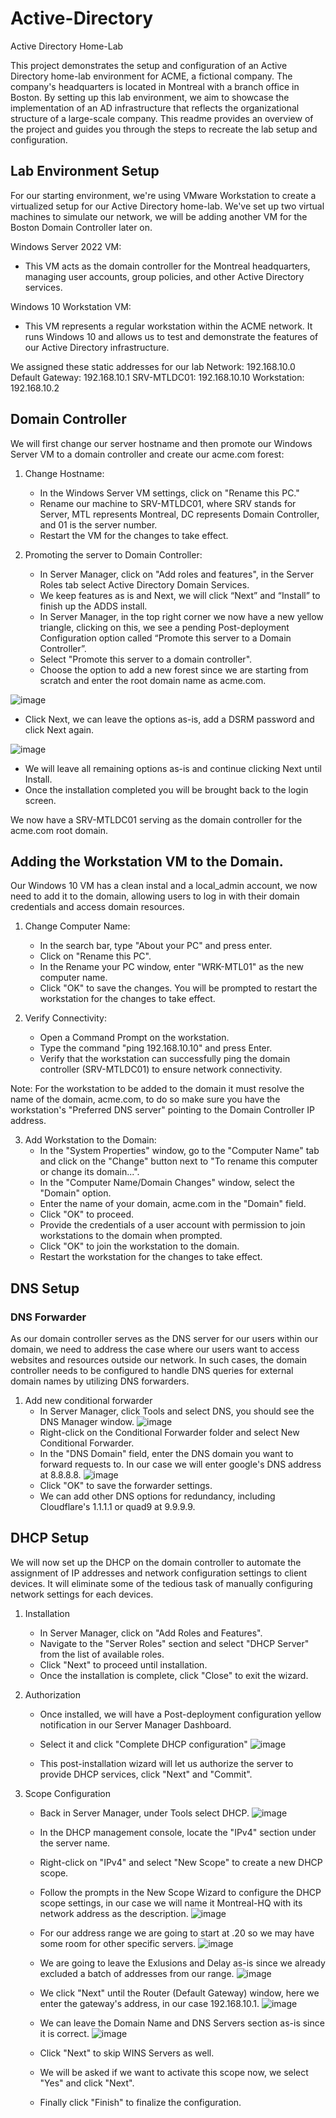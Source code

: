 # Active-Directory
Active Directory Home-Lab

This project demonstrates the setup and configuration of an Active Directory home-lab environment for ACME, a fictional company. The company's headquarters is located in Montreal with a branch office in Boston. By setting up this lab environment, we aim to showcase the implementation of an AD infrastructure that reflects the organizational structure of a large-scale company. This readme provides an overview of the project and guides you through the steps to recreate the lab setup and configuration.

## Lab Environment Setup
For our starting environment, we're using VMware Workstation to create a virtualized setup for our Active Directory home-lab. We've set up two virtual machines to simulate our network, we will be adding another VM for the Boston Domain Controller later on.


Windows Server 2022 VM:
- This VM acts as the domain controller for the Montreal headquarters, managing user accounts, group policies, and other Active Directory services.

Windows 10 Workstation VM:
- This VM represents a regular workstation within the ACME network. It runs Windows 10 and allows us to test and demonstrate the features of our Active Directory infrastructure.

We assigned these static addresses for our lab
Network: 192.168.10.0
Default Gateway: 192.168.10.1
SRV-MTLDC01: 192.168.10.10
Workstation: 192.168.10.2

## Domain Controller

We will first change our server hostname and then promote our Windows Server VM to a domain controller and create our acme.com forest:

1. Change Hostname:
      - In the Windows Server VM settings, click on "Rename this PC."
      - Rename our machine to SRV-MTLDC01, where SRV stands for Server, MTL represents Montreal, DC represents Domain Controller, and 01 is the server number.
      - Restart the VM for the changes to take effect.

2. Promoting the server to Domain Controller:
    
   - In Server Manager, click on "Add roles and features", in the Server Roles tab select Active Directory Domain Services.
   - We keep features as is and Next, we will click “Next” and “Install” to finish up the ADDS install. 
   - In Server Manager, in the top right corner we now have a new yellow triangle, clicking on this, we see a pending Post-deployment Configuration option called “Promote this server to a Domain Controller”.
   - Select "Promote this server to a domain controller".
   - Choose the option to add a new forest since we are starting from scratch and enter the root domain name as acme.com.

![image](https://github.com/gf500/Active-Directory/assets/121585575/015735d6-0afa-4020-8acb-db2543e39579)

   - Click Next, we can leave the options as-is, add a DSRM password and click Next again.

![image](https://github.com/gf500/Active-Directory/assets/121585575/9180c4a6-bb25-4008-94a2-e9b82b090f5c)

   - We will leave all remaining options as-is and continue clicking Next until Install.
   - Once the installation completed you will be brought back to the login screen.

We now have a SRV-MTLDC01 serving as the domain controller for the acme.com root domain.

## Adding the Workstation VM to the Domain.

Our Windows 10 VM has a clean instal and a local_admin account, we now need to add it to the domain, allowing users to log in with their domain credentials and access domain resources.

1. Change Computer Name:

   - In the search bar, type "About your PC" and press enter.
   - Click on "Rename this PC".
   - In the Rename your PC window, enter "WRK-MTL01" as the new computer name.
   - Click "OK" to save the changes. You will be prompted to restart the workstation for the changes to take effect.
  
2. Verify Connectivity:
   - Open a Command Prompt on the workstation.
   - Type the command "ping 192.168.10.10" and press Enter.
   - Verify that the workstation can successfully ping the domain controller (SRV-MTLDC01) to ensure network connectivity.

Note: For the workstation to be added to the domain it must resolve the name of the domain, acme.com, to do so make sure you have the workstation's "Preferred DNS server" pointing to the Domain Controller IP address.

3. Add Workstation to the Domain:
   - In the "System Properties" window, go to the "Computer Name" tab and click on the "Change" button next to "To rename this computer or change its domain...".
   - In the "Computer Name/Domain Changes" window, select the "Domain" option.
   - Enter the name of your domain, acme.com in the "Domain" field.
   - Click "OK" to proceed.
   - Provide the credentials of a user account with permission to join workstations to the domain when prompted.
   - Click "OK" to join the workstation to the domain.
   - Restart the workstation for the changes to take effect.


## DNS Setup

### DNS Forwarder

As our domain controller serves as the DNS server for our users within our domain, we need to address the case where our users want to access websites and resources outside our network. In such cases, the domain controller needs to be configured to handle DNS queries for external domain names by utilizing DNS forwarders.

1. Add new conditional forwarder
   - In Server Manager, click Tools and select DNS, you should see the DNS Manager window.
     ![image](https://github.com/gf500/Active-Directory/assets/121585575/4961e4d5-84b6-44ea-9637-2be06d0e9eb5)
   - Right-click on the Conditional Forwarder folder and select New Conditional Forwarder.
   - In the "DNS Domain" field, enter the DNS domain you want to forward requests to. In our case we will enter google's DNS address at 8.8.8.8.
     ![image](https://github.com/gf500/Active-Directory/assets/121585575/5218bcf6-782a-4283-a75c-f6fd345d6058)
   - Click "OK" to save the forwarder settings.
   - We can add other DNS options for redundancy, including Cloudflare's 1.1.1.1 or quad9 at 9.9.9.9.
  
## DHCP Setup

We will now set up the DHCP on the domain controller to automate the assignment of IP addresses and network configuration settings to client devices. It will eliminate some of the tedious task of manually configuring network settings for each devices.

1. Installation
   - In Server Manager, click on "Add Roles and Features".
   - Navigate to the "Server Roles" section and select "DHCP Server" from the list of available roles.
   - Click "Next" to proceed until installation.
   - Once the installation is complete, click "Close" to exit the wizard.
  
2. Authorization
   - Once installed, we will have a Post-deployment configuration yellow notification in our Server Manager Dashboard.
   - Select it and click "Complete DHCP configuration"
     ![image](https://github.com/gf500/Active-Directory/assets/121585575/e7c292f0-a2c5-4e16-b850-c607a9c6a6fc)

   - This post-installation wizard will let us authorize the server to provide DHCP services, click "Next" and "Commit".

3. Scope Configuration
   - Back in Server Manager, under Tools select DHCP.
  ![image](https://github.com/gf500/Active-Directory/assets/121585575/8ccc0e73-f7cf-4696-86ad-75e166e984f4)

   - In the DHCP management console, locate the "IPv4" section under the server name.
   - Right-click on "IPv4" and select "New Scope" to create a new DHCP scope.
   - Follow the prompts in the New Scope Wizard to configure the DHCP scope settings, in our case we will name it Montreal-HQ with its network address as the description.
  ![image](https://github.com/gf500/Active-Directory/assets/121585575/852fa8c0-4fcd-4cfc-b2a4-5899856866ea)

   - For our address range we are going to start at .20 so we may have some room for other specific servers.
  ![image](https://github.com/gf500/Active-Directory/assets/121585575/d079901c-6343-49fe-8a21-ddd4629cfd0a)

   - We are going to leave the Exlusions and Delay as-is since we already excluded a batch of addresses from our range.
  ![image](https://github.com/gf500/Active-Directory/assets/121585575/7f5c6c79-e4e2-47b1-aaf3-ffa928855951)

   - We click "Next" until the Router (Default Gateway) window, here we enter the gateway's address, in our case 192.168.10.1.
  ![image](https://github.com/gf500/Active-Directory/assets/121585575/74f761f7-fc31-41cd-a961-8d7df0bd1bcf)

   - We can leave the Domain Name and DNS Servers section as-is since it is correct.
  ![image](https://github.com/gf500/Active-Directory/assets/121585575/dcf737ca-6d87-41a2-aedc-51d4148fee4f)

   - Click "Next" to skip WINS Servers as well.
   - We will be asked if we want to activate this scope now, we select "Yes" and click "Next".
   - Finally click "Finish" to finalize the configuration.





